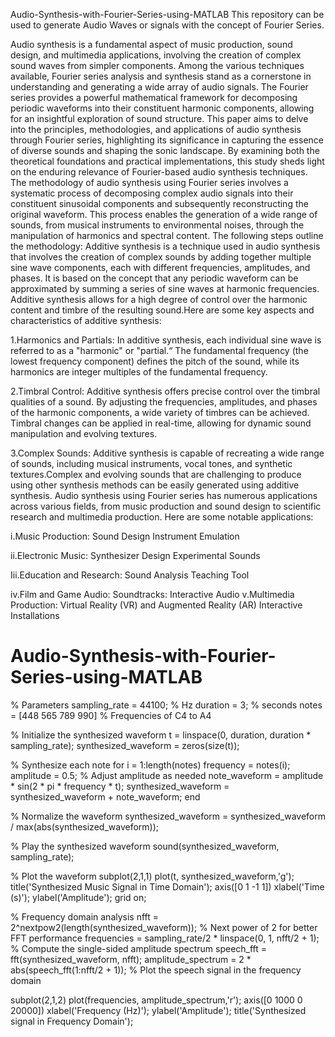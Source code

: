 Audio-Synthesis-with-Fourier-Series-using-MATLAB
This repository can be used to generate Audio Waves or signals with the  concept of Fourier Series. 

Audio synthesis is a fundamental aspect of music production, sound design, and multimedia applications, involving the creation of complex sound waves from simpler components. Among the various techniques available, Fourier series analysis and synthesis stand as a cornerstone in understanding and generating a wide array of audio signals. The Fourier series provides a powerful mathematical framework for decomposing periodic waveforms into their constituent harmonic components, allowing for an insightful exploration of sound structure. This paper aims to delve into the principles, methodologies, and applications of audio synthesis through Fourier series, highlighting its significance in capturing the essence of diverse sounds and shaping the sonic landscape. By examining both the theoretical foundations and practical implementations, this study sheds light on the enduring relevance of Fourier-based audio synthesis techniques.
The methodology of audio synthesis using Fourier series involves a systematic process of decomposing complex audio signals into their constituent sinusoidal components and subsequently reconstructing the original waveform. This process enables the generation of a wide range of sounds, from musical instruments to environmental noises, through the manipulation of harmonics and spectral content. The following steps outline the methodology:
Additive synthesis is a technique used in audio synthesis that involves the creation of complex sounds by adding together multiple sine wave components, each with different frequencies, amplitudes, and phases. It is based on the concept that any periodic waveform can be approximated by summing a series of sine waves at harmonic frequencies. Additive synthesis allows for a high degree of control over the harmonic content and timbre of the resulting sound.Here are some key aspects and characteristics of additive synthesis:

1.Harmonics and Partials: In additive synthesis, each individual sine wave is referred to as a "harmonic" or "partial.“ The fundamental frequency (the lowest frequency component) defines the pitch of the sound, while its harmonics are integer multiples of the fundamental frequency.

2.Timbral Control: Additive synthesis offers precise control over the timbral qualities of a sound. By adjusting the frequencies, amplitudes, and phases of the harmonic components, a wide variety of timbres can be achieved. Timbral changes can be applied in real-time, allowing for dynamic sound manipulation and evolving textures.

3.Complex Sounds: Additive synthesis is capable of recreating a wide range of sounds, including musical instruments, vocal tones, and synthetic textures.Complex and evolving sounds that are challenging to produce using other synthesis methods can be easily generated using additive synthesis.
Audio synthesis using Fourier series has numerous applications across various fields, from music production and sound design to scientific research and multimedia production. Here are some notable applications:

i.Music Production:
Sound Design 
Instrument Emulation

ii.Electronic Music:
Synthesizer Design
Experimental Sounds

Iii.Education and Research:
Sound Analysis
Teaching Tool

iv.Film and Game Audio:
Soundtracks:
Interactive Audio
v.Multimedia Production:
Virtual Reality (VR) and Augmented Reality (AR) Interactive Installations


# Audio-Synthesis-with-Fourier-Series-using-MATLAB
% Parameters
sampling_rate = 44100; % Hz
duration = 3; % seconds
notes = [448 565 789 990] 
% Frequencies of C4 to A4

% Initialize the synthesized waveform
t = linspace(0, duration, duration * sampling_rate);
synthesized_waveform = zeros(size(t));

% Synthesize each note
for i = 1:length(notes)
    frequency = notes(i);
    amplitude = 0.5; % Adjust amplitude as needed
    note_waveform = amplitude * sin(2 * pi * frequency * t);
    synthesized_waveform = synthesized_waveform + note_waveform;
end

% Normalize the waveform
synthesized_waveform = synthesized_waveform / max(abs(synthesized_waveform));

% Play the synthesized waveform
sound(synthesized_waveform, sampling_rate);

% Plot the waveform
subplot(2,1,1)
plot(t, synthesized_waveform,'g');
title('Synthesized Music Signal in Time Domain');
axis([0 1 -1 1])
xlabel('Time (s)');
ylabel('Amplitude');
grid on;

% Frequency domain analysis
nfft = 2^nextpow2(length(synthesized_waveform)); 
% Next power of 2 for better FFT performance
frequencies = sampling_rate/2 * linspace(0, 1, nfft/2 + 1); 
% Compute the single-sided amplitude spectrum
speech_fft = fft(synthesized_waveform, nfft);
amplitude_spectrum = 2 * abs(speech_fft(1:nfft/2 + 1));
% Plot the speech signal in the frequency domain

subplot(2,1,2)
plot(frequencies, amplitude_spectrum,'r');
axis([0 1000 0 20000])
xlabel('Frequency (Hz)');
ylabel('Amplitude');
title('Synthesized signal in Frequency Domain');

